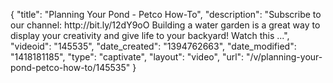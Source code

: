 {
    "title": "Planning Your Pond - Petco How-To",
    "description": "Subscribe to our channel: http:\/\/bit.ly\/12dY9oO Building a water garden is a great way to display your creativity and give life to your backyard! Watch this ...",
    "videoid": "145535",
    "date_created": "1394762663",
    "date_modified": "1418181185",
    "type": "captivate",
    "layout": "video",
    "url": "\/v\/planning-your-pond-petco-how-to\/145535"
}